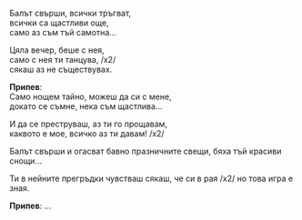 Балът свърши, всички тръгват, <br />
всички са щастливи още, <br />
само аз съм тъй самотна...

Цяла вечер, беше с нея, <br />
само с нея ти танцува, /x2/ <br />
сякаш аз не съществувах.

**Припев**: <br />
Само нощем тайно, можеш да си с мене, <br />
докато се съмне, нека съм щастлива...

И да се преструваш, аз ти го прощавам, <br />
каквото е мое, всичко аз ти давам! /x2/

Балът свърши и огасват бавно празничните свещи, бяха тъй красиви снощи...

Ти в нейните прегръдки чувстваш сякаш, че си в рая /x2/
но това игра е зная.

**Припев**: ...